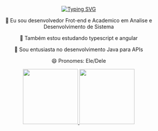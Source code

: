 <p align="center">
  <a href="https://git.io/typing-svg">
    <img src="https://readme-typing-svg.demolab.com?font=Fira+Code&weight=600&size=25&pause=1000&color=ffffff&random=false&width=435&height=40&lines=Ol%C3%A1%2C+eu+sou+André+O.+Marçal+%E2%98%95%F0%9F%92%BB%F0%9F%8C%9" alt="Typing SVG">
  </a>
</p>
<div align="center">
  
🔭 Eu sou desenvolvedor Frot-end e Academico em Analise e Desenvolvimento de Sistema


🌱 Também estou estudando typescript e angular

💬 Sou entusiasta no desenvolvimento Java para APIs

😄 Pronomes: Ele/Dele
</div>


<div align="center">
  <a href="https://github.com/MarcalAndre">
  <img height="150em" src="https://github-readme-stats.vercel.app/api?username='MarcalAndre'&show_icons=true&theme=dark&include_all_commits=true&count_private=true"/>
  <img height="150em" src="https://github-readme-stats.vercel.app/api/top-langs/?username='MarcalAndre'&layout=compact&langs_count=7&theme=dark"/>
</div>
